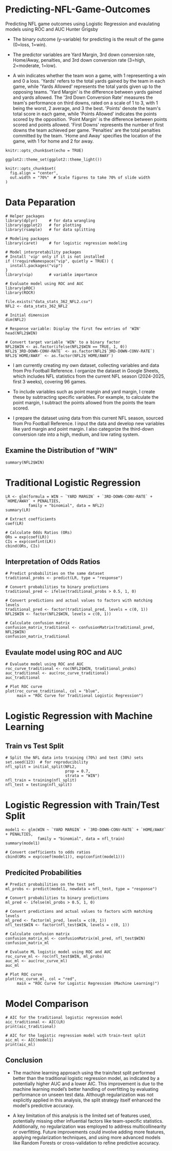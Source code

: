 # Predicting-NFL-Game-Outcomes
Predicting NFL game outcomes using Logistic Regression and evaulating models using ROC and AUC
Hunter Grigsby

- The binary outcome (y-variable) for predicting is the result of the game (0=loss, 1=win).

- The predictor variables are Yard Margin, 3rd down conversion rate, Home/Away, penalties, and 3rd down conversion rate (3=high, 2=moderate, 1=low).

- A win indicates whether the team won a game, with 1 representing a win and 0 a loss. 'Yards' refers to the total yards gained by the team in each game, while 'Yards Allowed' represents the total yards given up to the opposing teams. 'Yard Margin' is the difference between yards gained and yards allowed. The '3rd Down Conversion Rate' measures the team's performance on third downs, rated on a scale of 1 to 3, with 1 being the worst, 2 average, and 3 the best. 'Points' denote the team's total score in each game, while 'Points Allowed' indicates the points scored by the opposition. 'Point Margin' is the difference between points scored and points allowed. 'First Downs' represents the number of first downs the team achieved per game. 'Penalties' are the total penalties committed by the team. 'Home and Away' specifies the location of the game, with 1 for home and 2 for away.

```{r setup, include=FALSE}
knitr::opts_chunk$set(echo = TRUE)

ggplot2::theme_set(ggplot2::theme_light())

knitr::opts_chunk$set(
  fig.align = "center",
  out.width = "70%"  # Scale figures to take 70% of slide width
)
```
# Data Peparation
```{r}
# Helper packages
library(dplyr)     # for data wrangling
library(ggplot2)   # for plotting
library(rsample)   # for data splitting

# Modeling packages
library(caret)     # for logistic regression modeling

# Model interpretability packages
# Install 'vip' only if it is not installed
if (!requireNamespace("vip", quietly = TRUE)) {
  install.packages("vip")
}
library(vip)       # variable importance

# Evaluate model using ROC and AUC
library(pROC)
library(ROCR)

file.exists("data_stats_362_NFL2.csv")
NFL2 <- data_stats_362_NFL2

# Initial dimension
dim(NFL2)

# Response variable: Display the first few entries of 'WIN'
head(NFL2$WIN)

# Convert target variable 'WIN' to a binary factor
NFL2$WIN <- as.factor(ifelse(NFL2$WIN == TRUE, 1, 0))
NFL2$`3RD-DOWN-CONV-RATE` <- as.factor(NFL2$`3RD-DOWN-CONV-RATE`)
NFL2$`HOME/AWAY` <- as.factor(NFL2$`HOME/AWAY`)
```
- I am currently creating my own dataset, collecting variables and data from Pro Football Reference. I organize the dataset in Google Sheets, which includes NFL statistics from the current NFL season (2024-2025, first 3 weeks), covering 96 games.

- To include variables such as point margin and yard margin, I create these by subtracting specific variables. For example, to calculate the point margin, I subtract the points allowed from the points the team scored.

- I prepare the dataset using data from this current NFL season, sourced from Pro Football Reference. I input the data and develop new variables like yard margin and point margin. I also categorize the third-down conversion rate into a high, medium, and low rating system.

## Examine the Distribution of "WIN"
```{r}
summary(NFL2$WIN)
```

# Traditional Logistic Regression
```{r}
LR <- glm(formula = WIN ~ `YARD MARGIN` + `3RD-DOWN-CONV-RATE` + `HOME/AWAY` + PENALTIES,
          family = "binomial", data = NFL2)
summary(LR)

# Extract coefficients
coef(LR)

# Calculate Odds Ratios (ORs)
ORs = exp(coef(LR))
CIs = exp(confint(LR))
cbind(ORs, CIs)
```
## Interpretation of Odds Ratios
```{r}
# Predict probabilities on the same dataset
traditional_probs <- predict(LR, type = "response")

# Convert probabilities to binary predictions
traditional_pred <- ifelse(traditional_probs > 0.5, 1, 0)

# Convert predictions and actual values to factors with matching levels
traditional_pred <- factor(traditional_pred, levels = c(0, 1))
NFL2$WIN <- factor(NFL2$WIN, levels = c(0, 1))

# Calculate confusion matrix
confusion_matrix_traditional <- confusionMatrix(traditional_pred, NFL2$WIN)
confusion_matrix_traditional
```
## Evaulate model using ROC and AUC
```{r}
# Evaluate model using ROC and AUC
roc_curve_traditional <- roc(NFL2$WIN, traditional_probs)
auc_traditional <- auc(roc_curve_traditional)
auc_traditional

# Plot ROC curve
plot(roc_curve_traditional, col = "blue", 
     main = "ROC Curve for Traditional Logistic Regression")
```
# Logistic Regression with Machine Learning
## Train vs Test Split
```{r}
# Split the NFL data into training (70%) and test (30%) sets
set.seed(123)  # for reproducibility
nfl_split = initial_split(NFL2, 
                          prop = 0.7, 
                          strata = "WIN")
nfl_train = training(nfl_split)
nfl_test = testing(nfl_split)
```
# Logistic Regression with Train/Test Split
```{r}
model1 <- glm(WIN ~ `YARD MARGIN` + `3RD-DOWN-CONV-RATE` + `HOME/AWAY` + PENALTIES, 
              family = "binomial", data = nfl_train)
summary(model1)
```
```{r}
# Convert coefficients to odds ratios
cbind(ORs = exp(coef(model1)), exp(confint(model1)))
```
## Predicited Probabilities
```{r}
# Predict probabilities on the test set
ml_probs <- predict(model1, newdata = nfl_test, type = "response")

# Convert probabilities to binary predictions
ml_pred <- ifelse(ml_probs > 0.5, 1, 0)

# Convert predictions and actual values to factors with matching levels
ml_pred <- factor(ml_pred, levels = c(0, 1))
nfl_test$WIN <- factor(nfl_test$WIN, levels = c(0, 1))

# Calculate confusion matrix
confusion_matrix_ml <- confusionMatrix(ml_pred, nfl_test$WIN)
confusion_matrix_ml
```
```{r}
# Evaluate ML logistic model using ROC and AUC
roc_curve_ml <- roc(nfl_test$WIN, ml_probs)
auc_ml <- auc(roc_curve_ml)
auc_ml

# Plot ROC curve
plot(roc_curve_ml, col = "red", 
     main = "ROC Curve for Logistic Regression (Machine Learning)")
```
# Model Comparison
```{r}
# AIC for the traditional logistic regression model
aic_traditional <- AIC(LR)
print(aic_traditional)

# AIC for the logistic regression model with train-test split
aic_ml <- AIC(model1)
print(aic_ml)
```
## Conclusion
- The machine learning approach using the train/test split performed better than the traditional logistic regression model, as indicated by a potentially higher AUC and a lower AIC. This improvement is due to the machine learning model’s better handling of overfitting by evaluating performance on unseen test data. Although regularization was not explicitly applied in this analysis, the split strategy itself enhanced the model's predictive accuracy.

- A key limitation of this analysis is the limited set of features used, potentially missing other influential factors like team-specific statistics. Additionally, no regularization was employed to address multicollinearity or overfitting. Future improvements could involve adding more features, applying regularization techniques, and using more advanced models like Random Forests or cross-validation to refine predictive accuracy.









